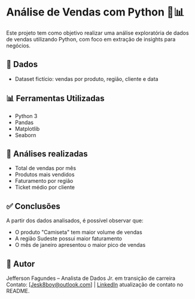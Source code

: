 # Análise de Vendas com Python 🐍📊

Este projeto tem como objetivo realizar uma análise exploratória de dados de vendas utilizando Python, com foco em extração de insights para negócios.

## 📁 Dados

- Dataset fictício: vendas por produto, região, cliente e data

## 📊 Ferramentas Utilizadas

- Python 3
- Pandas
- Matplotlib
- Seaborn

## 🔎 Análises realizadas

- Total de vendas por mês
- Produtos mais vendidos
- Faturamento por região
- Ticket médio por cliente

## ✅ Conclusões

A partir dos dados analisados, é possível observar que:
- O produto "Camiseta" tem maior volume de vendas
- A região Sudeste possui maior faturamento
- O mês de janeiro apresentou o maior pico de vendas

## 📌 Autor

Jefferson Fagundes – Analista de Dados Jr. em transição de carreira  
Contato: [Jesk8boy@outlook.com] | [LinkedIn](https://www.linkedin.com/in/jeffersonfagundes)
atualização de contato no README.
